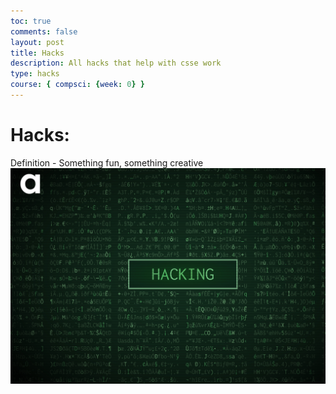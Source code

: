 ```yaml
---
toc: true
comments: false
layout: post
title: Hacks
description: All hacks that help with csse work
type: hacks
course: { compsci: {week: 0} }
---
```


# Hacks:
Definition - Something fun, something creative
![ImageofHacking](images/hacking.jpg)
